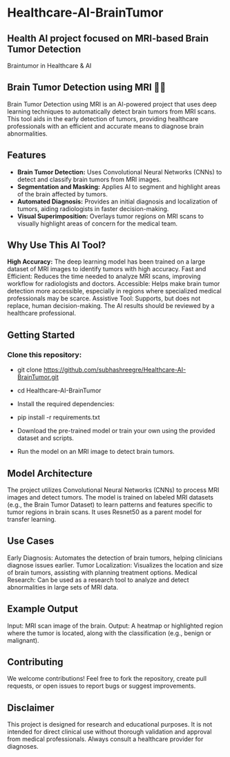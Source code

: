 # Healthcare-AI-BrainTumor
## Health AI project focused on MRI-based Brain Tumor Detection
Braintumor in Healthcare & AI

## Brain Tumor Detection using MRI 🧠🎯
Brain Tumor Detection using MRI is an AI-powered project that uses deep learning techniques to automatically detect brain tumors from MRI scans. This tool aids in the early detection of tumors, providing healthcare professionals with an efficient and accurate means to diagnose brain abnormalities.

## Features
- **Brain Tumor Detection:** Uses Convolutional Neural Networks (CNNs) to detect and classify brain tumors from MRI images.
- **Segmentation and Masking:** Applies AI to segment and highlight areas of the brain affected by tumors.
- **Automated Diagnosis:** Provides an initial diagnosis and localization of tumors, aiding radiologists in faster decision-making.
- **Visual Superimposition:** Overlays tumor regions on MRI scans to visually highlight areas of concern for the medical team.

## Why Use This AI Tool?
**High Accuracy:** The deep learning model has been trained on a large dataset of MRI images to identify tumors with high accuracy. Fast and Efficient: Reduces the time needed to analyze MRI scans, improving workflow for radiologists and doctors. Accessible: Helps make brain tumor detection more accessible, especially in regions where specialized medical professionals may be scarce. Assistive Tool: Supports, but does not replace, human decision-making. The AI results should be reviewed by a healthcare professional.

## Getting Started
### Clone this repository:
- git clone https://github.com/subhashreegre/Healthcare-AI-BrainTumor.git
- cd Healthcare-AI-BrainTumor
- Install the required dependencies:
- pip install -r requirements.txt
- Download the pre-trained model or train your own using the provided dataset and scripts.

- Run the model on an MRI image to detect brain tumors.

## Model Architecture
The project utilizes Convolutional Neural Networks (CNNs) to process MRI images and detect tumors. The model is trained on labeled MRI datasets (e.g., the Brain Tumor Dataset) to learn patterns and features specific to tumor regions in brain scans. It uses Resnet50 as a parent model for transfer learning.

## Use Cases
Early Diagnosis: Automates the detection of brain tumors, helping clinicians diagnose issues earlier. Tumor Localization: Visualizes the location and size of brain tumors, assisting with planning treatment options. Medical Research: Can be used as a research tool to analyze and detect abnormalities in large sets of MRI data.

## Example Output
Input: MRI scan image of the brain. Output: A heatmap or highlighted region where the tumor is located, along with the classification (e.g., benign or malignant).

## Contributing
We welcome contributions! Feel free to fork the repository, create pull requests, or open issues to report bugs or suggest improvements.

## Disclaimer
This project is designed for research and educational purposes. It is not intended for direct clinical use without thorough validation and approval from medical professionals. Always consult a healthcare provider for diagnoses.
